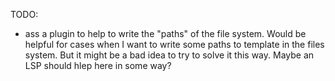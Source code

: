 
TODO:
- ass a plugin to help to write the "paths" of the file system. Would be helpful for cases when I want to write some paths to template in the files system. But it might be a bad idea to try to solve it this way. Maybe an LSP should hlep here in some way? 
